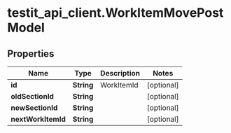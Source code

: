 # testit_api_client.WorkItemMovePostModel

## Properties

Name | Type | Description | Notes
------------ | ------------- | ------------- | -------------
**id** | **String** | WorkItemId | [optional] 
**oldSectionId** | **String** |  | [optional] 
**newSectionId** | **String** |  | [optional] 
**nextWorkItemId** | **String** |  | [optional] 


